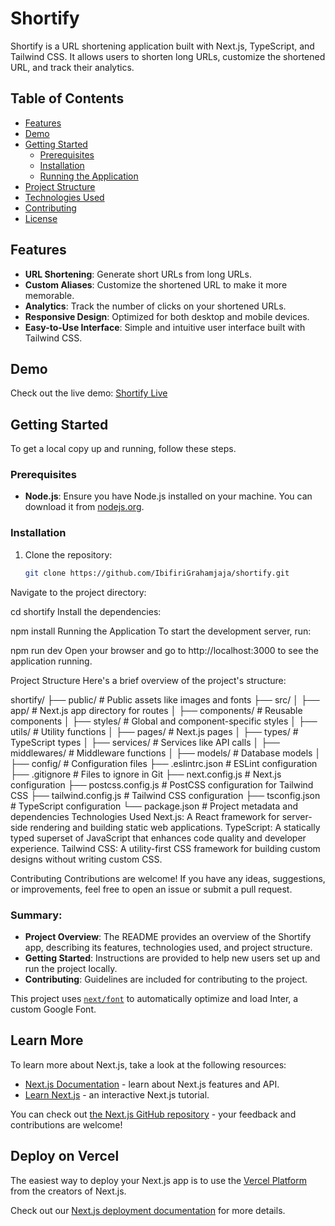 # Shortify

Shortify is a URL shortening application built with Next.js, TypeScript, and Tailwind CSS. It allows users to shorten long URLs, customize the shortened URL, and track their analytics.

## Table of Contents

- [Features](#features)
- [Demo](#demo)
- [Getting Started](#getting-started)
  - [Prerequisites](#prerequisites)
  - [Installation](#installation)
  - [Running the Application](#running-the-application)
- [Project Structure](#project-structure)
- [Technologies Used](#technologies-used)
- [Contributing](#contributing)
- [License](#license)

## Features

- **URL Shortening**: Generate short URLs from long URLs.
- **Custom Aliases**: Customize the shortened URL to make it more memorable.
- **Analytics**: Track the number of clicks on your shortened URLs.
- **Responsive Design**: Optimized for both desktop and mobile devices.
- **Easy-to-Use Interface**: Simple and intuitive user interface built with Tailwind CSS.

## Demo

Check out the live demo: [Shortify Live](#)

## Getting Started

To get a local copy up and running, follow these steps.

### Prerequisites

- **Node.js**: Ensure you have Node.js installed on your machine. You can download it from [nodejs.org](https://nodejs.org/).

### Installation

1. Clone the repository:

   ```bash
   git clone https://github.com/IbifiriGrahamjaja/shortify.git

Navigate to the project directory:


cd shortify
Install the dependencies:


npm install
Running the Application
To start the development server, run:


npm run dev
Open your browser and go to http://localhost:3000 to see the application running.

Project Structure
Here's a brief overview of the project's structure:


shortify/
├── public/                 # Public assets like images and fonts
├── src/
│   ├── app/                # Next.js app directory for routes
│   ├── components/         # Reusable components
│   ├── styles/             # Global and component-specific styles
│   ├── utils/              # Utility functions
│   ├── pages/              # Next.js pages
│   ├── types/              # TypeScript types
│   ├── services/           # Services like API calls
│   ├── middlewares/        # Middleware functions
│   ├── models/             # Database models
│   ├── config/             # Configuration files
├── .eslintrc.json          # ESLint configuration
├── .gitignore              # Files to ignore in Git
├── next.config.js          # Next.js configuration
├── postcss.config.js       # PostCSS configuration for Tailwind CSS
├── tailwind.config.js      # Tailwind CSS configuration
├── tsconfig.json           # TypeScript configuration
└── package.json            # Project metadata and dependencies
Technologies Used
Next.js: A React framework for server-side rendering and building static web applications.
TypeScript: A statically typed superset of JavaScript that enhances code quality and developer experience.
Tailwind CSS: A utility-first CSS framework for building custom designs without writing custom CSS.

Contributing
Contributions are welcome! If you have any ideas, suggestions, or improvements, feel free to open an issue or submit a pull request.


### Summary:
- **Project Overview**: The README provides an overview of the Shortify app, describing its features, technologies used, and project structure.
- **Getting Started**: Instructions are provided to help new users set up and run the project locally.
- **Contributing**: Guidelines are included for contributing to the project.

This project uses [`next/font`](https://nextjs.org/docs/basic-features/font-optimization) to automatically optimize and load Inter, a custom Google Font.

## Learn More

To learn more about Next.js, take a look at the following resources:

- [Next.js Documentation](https://nextjs.org/docs) - learn about Next.js features and API.
- [Learn Next.js](https://nextjs.org/learn) - an interactive Next.js tutorial.

You can check out [the Next.js GitHub repository](https://github.com/vercel/next.js/) - your feedback and contributions are welcome!

## Deploy on Vercel

The easiest way to deploy your Next.js app is to use the [Vercel Platform](https://vercel.com/new?utm_medium=default-template&filter=next.js&utm_source=create-next-app&utm_campaign=create-next-app-readme) from the creators of Next.js.

Check out our [Next.js deployment documentation](https://nextjs.org/docs/deployment) for more details.
